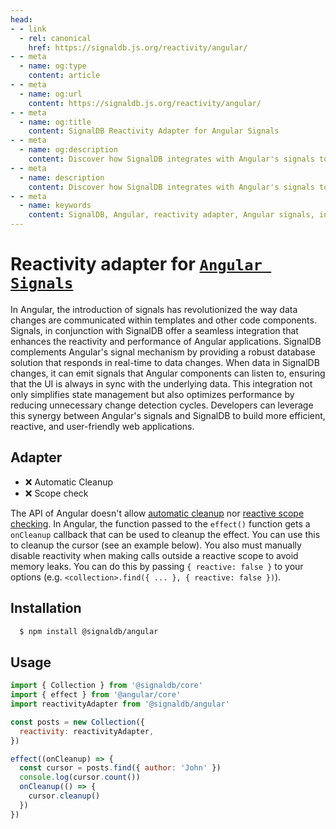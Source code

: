 ```yaml
---
head:
- - link
  - rel: canonical
    href: https://signaldb.js.org/reactivity/angular/
- - meta
  - name: og:type
    content: article
- - meta
  - name: og:url
    content: https://signaldb.js.org/reactivity/angular/
- - meta
  - name: og:title
    content: SignalDB Reactivity Adapter for Angular Signals
- - meta
  - name: og:description
    content: Discover how SignalDB integrates with Angular's signals to enhance reactivity and performance in Angular applications using the reactivity adapter.
- - meta
  - name: description
    content: Discover how SignalDB integrates with Angular's signals to enhance reactivity and performance in Angular applications using the reactivity adapter.
- - meta
  - name: keywords
    content: SignalDB, Angular, reactivity adapter, Angular signals, integration, performance, state management, real-time updates, JavaScript, TypeScript
---
```

# Reactivity adapter for [`Angular Signals`](https://angular.io/guide/signals)

In Angular, the introduction of signals has revolutionized the way data changes are communicated within templates and other code components. Signals, in conjunction with SignalDB offer a seamless integration that enhances the reactivity and performance of Angular applications. SignalDB complements Angular's signal mechanism by providing a robust database solution that responds in real-time to data changes. When data in SignalDB changes, it can emit signals that Angular components can listen to, ensuring that the UI is always in sync with the underlying data. This integration not only simplifies state management but also optimizes performance by reducing unnecessary change detection cycles. Developers can leverage this synergy between Angular's signals and SignalDB to build more efficient, reactive, and user-friendly web applications.

## Adapter

* ❌ Automatic Cleanup
* ❌ Scope check

The API of Angular doesn't allow [automatic cleanup](/reference/core/createreactivityadapter/#ondispose-callback-void-dependency-dependency) nor [reactive scope checking](/reference/core/createreactivityadapter/#isinscope-dependency-dependency-boolean).
In Angular, the function passed to the `effect()` function gets a `onCleanup` callback that can be used to cleanup the effect. You can use this to cleanup the cursor (see an example below).
You also must manually disable reactivity when making calls outside a reactive scope to avoid memory leaks. You can do this by passing `{ reactive: false }` to your options (e.g. `<collection>.find({ ... }, { reactive: false })`).

## Installation

```bash
  $ npm install @signaldb/angular
```

## Usage

```js
import { Collection } from '@signaldb/core'
import { effect } from '@angular/core'
import reactivityAdapter from '@signaldb/angular'

const posts = new Collection({
  reactivity: reactivityAdapter,
})

effect((onCleanup) => {
  const cursor = posts.find({ author: 'John' })
  console.log(cursor.count())
  onCleanup(() => {
    cursor.cleanup()
  })
})
```
